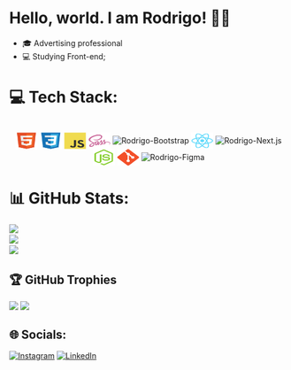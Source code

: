 # Hello, world. I am Rodrigo! 🖖🏽
- 🎓 Advertising professional
- 💻 Studying Front-end;


# 💻 Tech Stack:
<div align="center" style="display: inline_block"><br>
    <img align="center" alt="Rodrigo-HTML5" height="30" width="40" src="https://raw.githubusercontent.com/devicons/devicon/2ae2a900d2f041da66e950e4d48052658d850630/icons/html5/html5-original.svg">
    <img align="center" alt="Rodrigo-CSS3" height="30" width="40" src="https://raw.githubusercontent.com/devicons/devicon/2ae2a900d2f041da66e950e4d48052658d850630/icons/css3/css3-original.svg">
    <img align="center" alt="Rodrigo-Javascript" height="30" width="40" src="https://raw.githubusercontent.com/devicons/devicon/2ae2a900d2f041da66e950e4d48052658d850630/icons/javascript/javascript-original.svg">
    <img align="center" alt="Rodrigo-Saas" height="30" width="40" src="https://raw.githubusercontent.com/devicons/devicon/1119b9f84c0290e0f0b38982099a2bd027a48bf1/icons/sass/sass-original.svg">
    <img align="center" alt="Rodrigo-Bootstrap" height="30" width="40" src="https://upload.wikimedia.org/wikipedia/commons/b/b2/Bootstrap_logo.svg">
    <img align="center" alt="Rodrigo-React" height="30" width="40" src="https://raw.githubusercontent.com/devicons/devicon/2ae2a900d2f041da66e950e4d48052658d850630/icons/react/react-original.svg">
    <img align="center" alt="Rodrigo-Next.js" height="30" width="30" src="https://www.datocms-assets.com/75941/1657707878-nextjs_logo.png">
    <img align="center" alt="Rodrigo-Node.js" height="30" width="40" src="https://raw.githubusercontent.com/devicons/devicon/1119b9f84c0290e0f0b38982099a2bd027a48bf1/icons/nodejs/nodejs-original.svg">
    <img align="center" alt="Rodrigo-Git" height="30" width="40" src="https://raw.githubusercontent.com/devicons/devicon/2ae2a900d2f041da66e950e4d48052658d850630/icons/git/git-original.svg">
    <img align="center" alt="Rodrigo-Figma" height="28" width="20" src="https://upload.wikimedia.org/wikipedia/commons/3/33/Figma-logo.svg">
</div>

# 📊 GitHub Stats:
![](https://github-readme-streak-stats.herokuapp.com/?user=rodrigoborge&theme=dark&hide_border=false)<br/>
![](https://github-readme-stats.vercel.app/api?username=rodrigoborge&theme=dark&hide_border=false&include_all_commits=false&count_private=false)<br/>
![](https://github-readme-stats.vercel.app/api/top-langs/?username=rodrigoborge&theme=dark&hide_border=false&include_all_commits=false&count_private=false&layout=compact)<br/>

## 🏆 GitHub Trophies
![](https://github-profile-trophy.vercel.app/?username=rodrigoborge&theme=monokai&no-frame=true&no-bg=true&margin-w=4)
[![](https://visitcount.itsvg.in/api?id=rodrigoborge&icon=2&color=12)](https://visitcount.itsvg.in)

## 🌐 Socials:

[![Instagram](https://img.shields.io/badge/Instagram-%23E4405F.svg?logo=Instagram&logoColor=white)](https://instagram.com/rodrigoborge1) [![LinkedIn](https://img.shields.io/badge/LinkedIn-%230077B5.svg?logo=linkedin&logoColor=white)](https://linkedin.com/in/rodrigoborge)
